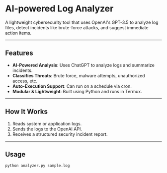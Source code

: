 # AI-powered Log Analyzer

A lightweight cybersecurity tool that uses OpenAI's GPT-3.5 to analyze log files, detect incidents like brute-force attacks, and suggest immediate action items.

---

## Features

- **AI-Powered Analysis**: Uses ChatGPT to analyze logs and summarize incidents.
- **Classifies Threats**: Brute force, malware attempts, unauthorized access, etc.
- **Auto-Execution Support**: Can run on a schedule via cron.
- **Modular & Lightweight**: Built using Python and runs in Termux.

---

## How It Works

1. Reads system or application logs.
2. Sends the logs to the OpenAI API.
3. Receives a structured security incident report.

---

## Usage

```bash
python analyzer.py sample.log
